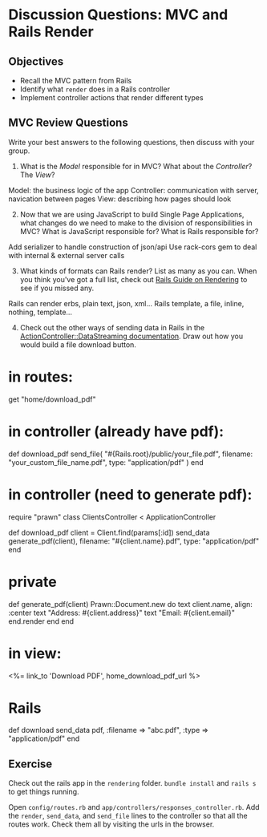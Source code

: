 # Discussion Questions: MVC and Rails Render

## Objectives

* Recall the MVC pattern from Rails
* Identify what `render` does in a Rails controller
* Implement controller actions that render different types

## MVC Review Questions

Write your best answers to the following questions, then discuss with your group.

1. What is the _Model_ responsible for in MVC?  What about the _Controller_? The _View_?

Model: the business logic of the app
Controller: communication with server, navication between pages
View: describing how pages should look

2. Now that we are using JavaScript to build Single Page Applications, what changes do we need to make to the division of responsibilities in MVC? What is JavaScript responsible for? What is Rails responsible for?

Add serializer to handle construction of json/api
Use rack-cors gem to deal with internal & external server calls

3. What kinds of formats can Rails render? List as many as you can. When you think you've got a full list, check out [Rails Guide on Rendering](https://guides.rubyonrails.org/layouts_and_rendering.html#using-render) to see if you missed any.

Rails can render erbs, plain text, json, xml...
Rails template, a file, inline, nothing, template...

4. Check out the other ways of sending data in Rails in the [ActionController::DataStreaming documentation](https://api.rubyonrails.org/v5.2.3/classes/ActionController/DataStreaming.html). Draw out how you would build a file download button.

# in routes:

get "home/download_pdf"

# in controller (already have pdf):

def download_pdf
  send_file(
    "#{Rails.root}/public/your_file.pdf",
    filename: "your_custom_file_name.pdf",
    type: "application/pdf"
  )
end

# in controller (need to generate pdf):

require "prawn"
class ClientsController < ApplicationController

  def download_pdf
    client = Client.find(params[:id])
    send_data generate_pdf(client),
              filename: "#{client.name}.pdf",
              type: "application/pdf"
  end

  # private

  def generate_pdf(client)
    Prawn::Document.new do
      text client.name, align: :center
      text "Address: #{client.address}"
      text "Email: #{client.email}"
    end.render
  end
end

# in view:

<%= link_to 'Download PDF', home_download_pdf_url %>

# Rails

def download
  send_data pdf,
    :filename => "abc.pdf",
    :type => "application/pdf"
end

## Exercise

Check out the rails app in the `rendering` folder. `bundle install` and `rails s` to get things running.

Open `config/routes.rb` and `app/controllers/responses_controller.rb`. Add the `render`, `send_data`, and `send_file` lines to the controller so that all the routes work. Check them all by visiting the urls in the browser.
